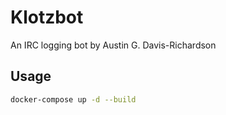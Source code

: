 # Klotzbot

An IRC logging bot by Austin G. Davis-Richardson

## Usage

```sh
docker-compose up -d --build
```
